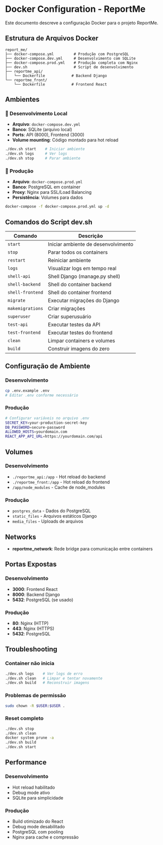 # Docker Configuration - ReportMe

Este documento descreve a configuração Docker para o projeto ReportMe.

## Estrutura de Arquivos Docker

```
report_me/
├── docker-compose.yml         # Produção com PostgreSQL
├── docker-compose.dev.yml     # Desenvolvimento com SQLite
├── docker-compose.prod.yml    # Produção completa com Nginx
├── dev.sh                     # Script de desenvolvimento
├── reportme_api/
│   └── Dockerfile            # Backend Django
└── reportme_front/
    └── Dockerfile            # Frontend React
```

## Ambientes

### 🔧 Desenvolvimento Local
- **Arquivo**: `docker-compose.dev.yml`
- **Banco**: SQLite (arquivo local)
- **Ports**: API (8000), Frontend (3000)
- **Volume mounting**: Código montado para hot reload

```bash
./dev.sh start    # Iniciar ambiente
./dev.sh logs     # Ver logs
./dev.sh stop     # Parar ambiente
```

### 🚀 Produção
- **Arquivo**: `docker-compose.prod.yml`
- **Banco**: PostgreSQL em container
- **Proxy**: Nginx para SSL/Load Balancing
- **Persistência**: Volumes para dados

```bash
docker-compose -f docker-compose.prod.yml up -d
```

## Comandos do Script dev.sh

| Comando | Descrição |
|---------|-----------|
| `start` | Iniciar ambiente de desenvolvimento |
| `stop` | Parar todos os containers |
| `restart` | Reiniciar ambiente |
| `logs` | Visualizar logs em tempo real |
| `shell-api` | Shell Django (manage.py shell) |
| `shell-backend` | Shell do container backend |
| `shell-frontend` | Shell do container frontend |
| `migrate` | Executar migrações do Django |
| `makemigrations` | Criar migrações |
| `superuser` | Criar superusuário |
| `test-api` | Executar testes da API |
| `test-frontend` | Executar testes do frontend |
| `clean` | Limpar containers e volumes |
| `build` | Construir imagens do zero |

## Configuração de Ambiente

### Desenvolvimento
```bash
cp .env.example .env
# Editar .env conforme necessário
```

### Produção
```bash
# Configurar variáveis no arquivo .env
SECRET_KEY=your-production-secret-key
DB_PASSWORD=secure-password
ALLOWED_HOSTS=yourdomain.com
REACT_APP_API_URL=https://yourdomain.com/api
```

## Volumes

### Desenvolvimento
- `./reportme_api:/app` - Hot reload do backend
- `./reportme_front:/app` - Hot reload do frontend
- `/app/node_modules` - Cache de node_modules

### Produção
- `postgres_data` - Dados do PostgreSQL
- `static_files` - Arquivos estáticos Django
- `media_files` - Uploads de arquivos

## Networks

- **reportme_network**: Rede bridge para comunicação entre containers

## Portas Expostas

### Desenvolvimento
- **3000**: Frontend React
- **8000**: Backend Django
- **5432**: PostgreSQL (se usado)

### Produção
- **80**: Nginx (HTTP)
- **443**: Nginx (HTTPS)
- **5432**: PostgreSQL

## Troubleshooting

### Container não inicia
```bash
./dev.sh logs    # Ver logs de erro
./dev.sh clean   # Limpar e tentar novamente
./dev.sh build   # Reconstruir imagens
```

### Problemas de permissão
```bash
sudo chown -R $USER:$USER .
```

### Reset completo
```bash
./dev.sh stop
./dev.sh clean
docker system prune -a
./dev.sh build
./dev.sh start
```

## Performance

### Desenvolvimento
- Hot reload habilitado
- Debug mode ativo
- SQLite para simplicidade

### Produção
- Build otimizado do React
- Debug mode desabilitado
- PostgreSQL com pooling
- Nginx para cache e compressão
